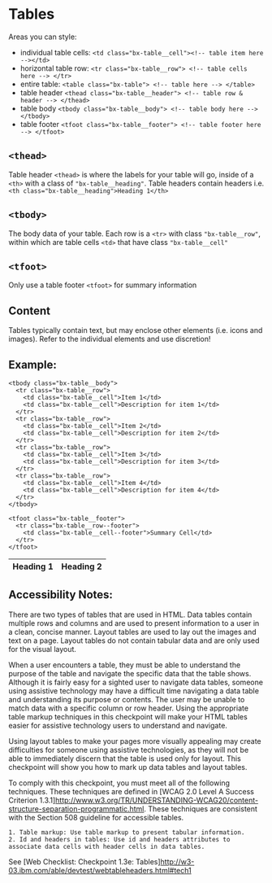 # Tables

Areas you can style:

- individual table cells: `<td class="bx-table__cell"><!-- table item here --></td>`
- horizontal table row: `<tr class="bx-table__row"> <!-- table cells here --> </tr>`
- entire table: `<table class="bx-table"> <!-- table here --> </table>`
- table header `<thead class="bx-table__header"> <!-- table row & header --> </thead>`
- table body `<tbody class="bx-table__body"> <!-- table body here --> </tbody>`
- table footer `<tfoot class="bx-table__footer"> <!-- table footer here --> </tfoot>`

## `<thead>`

Table header `<thead>` is where the labels for your table will go, inside of a `<th>` with a class of `"bx-table__heading"`. Table headers contain headers i.e. `<th class="bx-table__heading">Heading 1</th>`

## `<tbody>`

The body data of your table. Each row is a `<tr>` with class `"bx-table__row"`, within which are table cells `<td>` that have class `"bx-table__cell"`

## `<tfoot>`

Only use a table footer `<tfoot>` for summary information

## Content

Tables typically contain text, but may enclose other elements (i.e. icons and images). Refer to the individual elements and use discretion!

## Example:

<table class="bx-table">
    <thead class="bx-table__header">
      <tr class="bx-table__row--header">
        <th class="bx-table__heading">Heading 1</th>
        <th class="bx-table__heading">Heading 2</th>
      </tr>
    </thead>

    <tbody class="bx-table__body">
      <tr class="bx-table__row">
        <td class="bx-table__cell">Item 1</td>
        <td class="bx-table__cell">Description for item 1</td>
      </tr>
      <tr class="bx-table__row">
        <td class="bx-table__cell">Item 2</td>
        <td class="bx-table__cell">Description for item 2</td>
      </tr>
      <tr class="bx-table__row">
        <td class="bx-table__cell">Item 3</td>
        <td class="bx-table__cell">Description for item 3</td>
      </tr>
      <tr class="bx-table__row">
        <td class="bx-table__cell">Item 4</td>
        <td class="bx-table__cell">Description for item 4</td>
      </tr>
    </tbody>

    <tfoot class="bx-table__footer">
      <tr class="bx-table__row--footer">
        <td class="bx-table__cell--footer">Summary Cell</td>
      </tr>
    </tfoot>
  </table>

## Accessibility Notes:
There are two types of tables that are used in HTML. Data tables contain multiple rows and columns and are used to present information to a user in a clean, concise manner. Layout tables are used to lay out the images and text on a page. Layout tables do not contain tabular data and are only used for the visual layout.

When a user encounters a table, they must be able to understand the purpose of the table and navigate the specific data that the table shows. Although it is fairly easy for a sighted user to navigate data tables, someone using assistive technology may have a difficult time navigating a data table and understanding its purpose or contents. The user may be unable to match data with a specific column or row header. Using the appropriate table markup techniques in this checkpoint will make your HTML tables easier for assistive technology users to understand and navigate.

Using layout tables to make your pages more visually appealing may create difficulties for someone using assistive technologies, as they will not be able to immediately discern that the table is used only for layout. This checkpoint will show you how to mark up data tables and layout tables.

To comply with this checkpoint, you must meet all of the following techniques. These techniques are defined in [WCAG 2.0 Level A Success Criterion 1.3.1]http://www.w3.org/TR/UNDERSTANDING-WCAG20/content-structure-separation-programmatic.html. These techniques are consistent with the Section 508 guideline for accessible tables.

    1. Table markup: Use table markup to present tabular information.
    2. Id and headers in tables: Use id and headers attributes to associate data cells with header cells in data tables.

See [Web Checklist: Checkpoint 1.3e: Tables]http://w3-03.ibm.com/able/devtest/webtableheaders.html#tech1